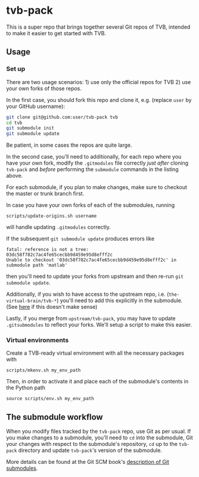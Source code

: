 # tvb-pack

This is a super repo that brings together several Git repos of TVB,
intended to make it easier to get started with TVB.

## Usage

### Set up

There are two usage scenarios: 1) use only the official repos for
TVB 2) use your own forks of those repos. 

In the first case, you should fork this repo and clone it, e.g.
(replace `user` by your GitHub username):

```bash
git clone git@github.com:user/tvb-pack tvb
cd tvb
git submodule init
git submodule update
```

Be patient, in some cases the repos are quite large.

In the second case, you'll need to additionally, for each repo 
where you have your own fork, modify the `.gitmodules` file correctly
*just after* cloning `tvb-pack` and 
*before* performing the `submodule` commands in the listing above.

For each submodule, if you plan to make changes, make sure to checkout
the master or trunk branch first.

In case you have your own forks of each of the submodules, running

```
scripts/update-origins.sh username
```

will handle updating `.gitmodules` correctly. 

If the subsequent `git submodule update` produces errors like 

```
fatal: reference is not a tree: 03dc58f782c7ac4fe65cecbb9d459e95d8efff2c
Unable to checkout '03dc58f782c7ac4fe65cecbb9d459e95d8efff2c' in submodule path 'matlab'
```

then you'll need to update your forks from upstream and then re-run 
`git submodule update`.

Additionally, if you wish to have access to the upstream repo, i.e.
(`the-virtual-brain/tvb-*`) you'll need to add this explicitly in
the submodule. (See [here](https://github.com/the-virtual-brain/tvb-pack/issues/4) if 
this doesn't make sense)

Lastly, if you merge from `upstream/tvb-pack`, you may have to update
`.gitsubmodules` to reflect your forks. We'll setup a script to make 
this easier.

### Virtual environments

Create a TVB-ready virtual environment with all the necessary packages with 

```
scripts/mkenv.sh my_env_path
```

Then, in order to activate it and place each of the submodule's contents in the
Python path

```
source scripts/env.sh my_env_path
```


## The submodule workflow

When you modify files tracked by the `tvb-pack` repo, use Git as
per usual. If you make changes to a submodule, you'll need to `cd`
into the submodule, Git your changes with respect to the submodule's
repository, `cd` up to the `tvb-pack` directory and update `tvb-pack`'s 
version of the submodule.

More details can be found at the Git SCM book's [description of 
Git submodules](http://git-scm.com/book/en/Git-Tools-Submodules).
